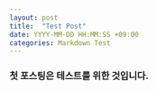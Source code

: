 ```yaml
---
layout: post
title:  "Test Post"
date: YYYY-MM-DD HH:MM:SS +09:00
categories: Markdown Test
---
```


### 첫 포스팅은 테스트를 위한 것입니다.